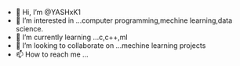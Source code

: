 - 👋 Hi, I’m @YASHxK1
- 👀 I’m interested in ...computer programming,mechine learning,data science.
- 🌱 I’m currently learning ...c,c++,ml
- 💞️ I’m looking to collaborate on ...mechine learning projects
- 📫 How to reach me ...

<!---
YASHxK1/YASHxK1 is a ✨ special ✨ repository because its `README.md` (this file) appears on your GitHub profile.
You can click the Preview link to take a look at your changes.
--->
